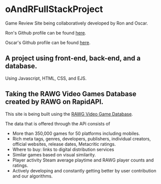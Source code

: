 # oAndRFullStackProject

Game Review Site being collaboratively developed by Ron and Oscar.

Ron's Github profile can be found [here](https://github.com/rcleveland30).

Oscar's Github profile can be found [here](https://github.com/Ozzythegrouch).

## A project using front-end, back-end, and a database.

Using Javascript, HTML, CSS, and EJS.

## Taking the RAWG Video Games Database created by RAWG on RapidAPI.

This site is being built using the [RAWG Video Game Database](https://rapidapi.com/accujazz/api/rawg-video-games-database/).

The data that is offered through the APi consists of

- More than 350,000 games for 50 platforms including mobiles.
- Rich meta tags, genres, developers, publishers, individual creators, official websites, release dates, Metacritic ratings.
- Where to buy: links to digital distribution services
- Similar games based on visual similarity.
- Player activity Steam average playtime and RAWG player counts and ratings.
- Actively developing and constantly getting better by user contribution and our algorithms.
